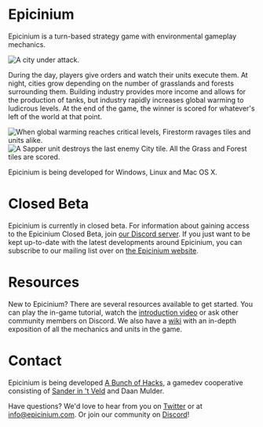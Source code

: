 # Epicinium

Epicinium is a turn-based strategy game with environmental gameplay mechanics.

![A city under attack.](https://i.imgur.com/wjlzkew.gif "A city under attack.")

During the day, players give orders and watch their units execute them.
At night, cities grow depending on the number of grasslands and forests surrounding them.
Building industry provides more income and allows for the production of tanks,
but industry rapidly increases global warming to ludicrous levels.
At the end of the game, the winner is scored for whatever's left of the world at that point.

![When global warming reaches critical levels, Firestorm ravages tiles and units alike.](https://i.imgur.com/yqfj0kG.gif "When global warming reaches critical levels, Firestorm ravages tiles and units alike.")
![A Sapper unit destroys the last enemy City tile. All the Grass and Forest tiles are scored.](https://i.imgur.com/ATKFHkM.gif "A Sapper unit destroys the last enemy City tile. All the Grass and Forest tiles are scored.")

Epicinium is being developed for Windows, Linux and Mac OS X.


# Closed Beta

Epicinium is currently in closed beta. For information about gaining access to the Epicinium Closed Beta, join [our Discord server](https://discord.gg/vQhTURC).
If you just want to be kept up-to-date with the latest developments around Epicinium, you can subscribe to our mailing list over on [the Epicinium website](https://www.epicinium.nl).


# Resources

New to Epicinium? There are several resources available to get started. You can play the in-game tutorial, watch the [introduction video](https://youtu.be/Ffmvt9w9xsA) or ask other community members on Discord.
We also have a [wiki](https://github.com/SLiV9/epicinium/wiki) with an in-depth exposition of all the mechanics and units in the game.


# Contact

Epicinium is being developed [A Bunch of Hacks](https://www.abunchofhacks.coop), a gamedev cooperative consisting of [Sander in 't Veld](https://twitter.com/sanderintveld) and Daan Mulder.

Have questions?
We'd love to hear from you on [Twitter](https://twitter.com/EpiciniumGame) or at [info@epicinium.com](mailto:info@epicinium.com). Or join our community on [Discord](https://discord.gg/vQhTURC)!
